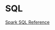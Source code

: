 # SQL

<!-- to be fixed -->

[Spark SQL Reference](http://spark.apache.org/docs/latest/sql-ref.html)
